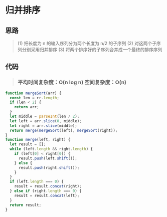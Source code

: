 # 归并排序

## 思路

> (1) 把长度为 n 的输入序列分为两个长度为 n/2 的子序列
> (2) 对这两个子序列分别采用归并排序
> (3) 将两个排序好的子序列合并成一个最终的排序序列

## 代码

> ### 平均时间复杂度：O(n log n) 空间复杂度：O(n)

```js
function mergeSort(arr) {
  const len = rr.length;
  if (len < 2) {
    return arr;
  }
  let middle = parseInt(len / 2);
  let left = arr.slice(0, middle);
  let right = arr.slice(middle);
  return merge(mergeSort(left), mergeSort(right));
}
function merge(left, right) {
  let result = [];
  while (left.length && right.length) {
    if (left[0] < right[0]) {
      result.push(left.shift());
    } else {
      result.push(right.shift());
    }
  }
  if (left.length === 0) {
    result = result.concat(right);
  } else if (right.length === 0) {
    result = result.concat(left);
  }
  return result;
}
```

